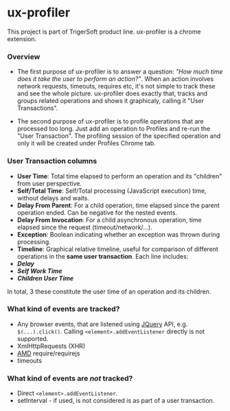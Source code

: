 # ux-profiler

This project is part of TrigerSoft product line. ux-profiler is a chrome extension.

### Overview

* The first purpose of ux-profiler is to answer a question: *"How much time does it take the user to perform an action?"*. When an action involves network requests, timeouts, requires etc, it's not simple to track these and see the whole picture. ux-profiler does exactly that, tracks and groups related operations and shows it graphicaly, calling it "User Transactions".

* The second purpose of ux-profiler is to profile operations that are processed too long. Just add an operation to Profiles and re-run the "User Transaction". The profiling session of the specified operation and only it will be created under Profiles Chrome tab.

### User Transaction columns

* **User Time**: Total time elapsed to perform an operation and its "children" from user perspective.
* **Self/Total Time**: Self/Total processing (JavaScript execution) time, without delays and waits.
* **Delay From Parent**: For a child operation, time elapsed since the parent operation ended. Can be negative for the nested events.
*  **Delay From Invocation**: For a child asynchronous operation, time elapsed since the request (timeout/network/...).
*  **Exception**: Boolean indicating whether an exception was thrown during processing.
*  **Timeline**: Graphical relative timeline, useful for comparison of different operations in the __same user transaction__. Each line includes:
 * _**Delay**_
 * _**Self Work Time**_
 * _**Children User Time**_
 
 In total, 3 these constitute the user time of an operation and its children.

### What kind of events are tracked?

* Any browser events, that are listened using [JQuery](https://jquery.com/) API, e.g. `$(...).click()`. Calling `<element>.addEventListener` directly is not supported.
* XmlHttpRequests (XHR)
* [AMD](https://github.com/amdjs/amdjs-api/blob/master/AMD.md) require/requirejs
* timeouts

### What kind of events are *not* tracked?

* Direct `<element>.addEventListener`.
* setInterval - if used, is not considered is as part of a user transaction.
